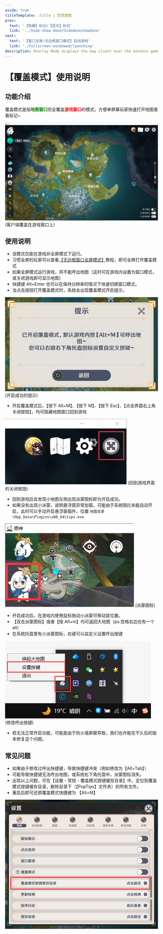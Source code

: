 ```yaml
---
aside: true
titleTemplate: :title | 空荧酒馆
prev:
  text: '【隐藏】标记/【显示】标记'
  link: '../hide-show-done/hidedoneshowdone'
next:
  text: '【窗口全屏/无边框窗口模式】启动游戏'
  link: './fullscreen-windowed/launching'
description: Overlay Mode displays the map client over the Genshin game window. This mode benefits players who only have one monitor, allowing quicker switching between the game and the map client.
---
```


[文：【覆盖模式】使用说明]: # 'https://support.qq.com/products/321980/faqs/97047'

# 【覆盖模式】使用说明

## 功能介绍

覆盖模式是指<span style="color: green"><b>地图窗口</b></span>完全覆盖<span style="color: red"><b>游戏窗口</b></span>的模式，方便单屏幕玩家快速打开地图查看标记~

![](/imgs/kr/manual/overlay-mode/1.png)
(客户端覆盖在游戏窗口上)

## 使用说明

- 该模式仅能在游戏非全屏模式下运行。
- 习惯全屏的玩家可以查看[【无边框窗口全屏模式】](./fullscreen-windowed/launching.md)教程，即可全屏打开覆盖模式
- 如果全屏模式运行游戏，将不能呼出地图（这时可在游戏内设置为窗口模式，或关闭游戏即可显示地图）
- 快捷键 Alt+Enter 也可以在保持分辨率的情况下快速切换窗口模式。
- 当点击按钮打开覆盖模式时，系统会出现覆盖模式开启提示。

![](/imgs/kr/manual/overlay-mode/2.png)
(开启成功的提示)

- 开启覆盖模式后，【按下 Alt+M】、【按下 M】、【按下 Esc】、【点击界面右上角关闭按钮】，均可隐藏地图窗口回到游戏

![](/imgs/kr/manual/overlay-mode/3.png)
(回到游戏界面的关闭按钮)

- 回到游戏后会发现小地图左侧出现派蒙图标即为开启成功。
- 如果没有出现小派蒙，说明悬浮窗异常加载，可能由于系统阻拦未能自动开启，此时可以手动开启悬浮窗插件，位置 `地图目录\Map_Data\Plugins\x86_64\tips.exe`

![](/imgs/kr/manual/overlay-mode/4.png)
(派蒙图标)

- 开启成功后，在游戏内使用鼠标拖动小派蒙可移动其位置。
- 【双击派蒙图标】或者【按 Alt+m】均可返回大地图（ps.空格右边也有一个 alt）
- 在系统托盘里有小派蒙图标，右键可以自定义设置呼出按键

![](/imgs/kr/manual/overlay-mode/5.png)
(修改呼出按键)

- 若无法正常开启功能，可能是由于防火墙屏蔽导致，我们也许能在不久后的版本修复这个问题。

## 常见问题

- 如果由于修改过呼出快捷键，导致快捷键冲突（例如修改为【Alt+Tab】）
- 可能导致快捷键无法呼出地图，或系统右下角托盘中，派蒙图标消失。
- 出现以上问题，可在【设置 - 常规 - 覆盖模式按键缓存目录】中，定位到覆盖模式按键缓存目录，删除目录下（【PopTips】文件夹）的所有文件。
- 重启后即可还原覆盖模式快捷键为 【Alt+M】

![](/imgs/kr/manual/overlay-mode/6.png)

